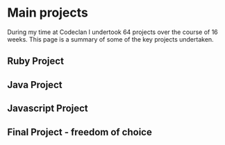 # Main projects
During my time at Codeclan I undertook 64 projects over the course of 16 weeks. This page is a summary of some of the key projects undertaken.
## Ruby Project
## Java Project
## Javascript Project
## Final Project - freedom of choice

